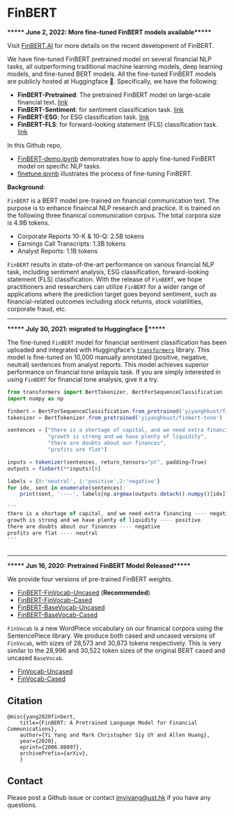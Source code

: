 # FinBERT

**\*\*\*\*\* June 2, 2022: More fine-tuned FinBERT models available\*\*\*\*\***

Visit [FinBERT.AI](https://finbert.ai/) for more details on the recent development of FinBERT.

We have fine-tuned FinBERT pretrained model on several financial NLP tasks, all outperforming traditional machine learning models, deep learning models, and fine-tuned BERT models. All the fine-tuned FinBERT models are publicly hosted at Huggingface 🤗. Specifically, we have the following:

- **FinBERT-Pretrained**: The pretrained FinBERT model on large-scale financial text. [link](https://huggingface.co/yiyanghkust/finbert-pretrain)
- **FinBERT-Sentiment**: for sentiment classification task. [link](https://huggingface.co/yiyanghkust/finbert-tone)
- **FinBERT-ESG**: for ESG classification task. [link](https://huggingface.co/yiyanghkust/finbert-esg)
- **FinBERT-FLS**: for forward-looking statement (FLS) classification task. [link](https://huggingface.co/yiyanghkust/finbert-fls)

In this Github repo, 
- [FinBERT-demo.ipynb](https://github.com/yya518/FinBERT/blob/master/FinBERT-demo.ipynb) demonstrates how to apply fine-tuned FinBERT model on specific NLP tasks. 
- [finetune.ipynb](https://github.com/yya518/FinBERT/blob/master/finetune.ipynb) illustrates the process of fine-tuning FinBERT.


**Background**: 

`FinBERT` is a BERT model pre-trained on financial communication text. The purpose is to enhance finaincal NLP research and practice. It is trained on the following three finanical communication corpus. The total corpora size is 4.9B tokens.

* Corporate Reports 10-K & 10-Q: 2.5B tokens 
* Earnings Call Transcripts: 1.3B tokens
* Analyst Reports: 1.1B tokens

`FinBERT` results in state-of-the-art performance on various financial NLP task, including sentiment analysis, ESG classification, forward-looking statement (FLS) classification. With the release of `FinBERT`, we hope practitioners and researchers can utilize `FinBERT` for a wider range of applications where the prediction target goes beyond sentiment, such as financial-related outcomes including stock returns, stock volatilities, corporate fraud, etc.

---
**\*\*\*\*\* July 30, 2021: migrated to Huggingface 🤗\*\*\*\*\***

The fine-tuned `FinBERT` model for financial sentiment classification has been uploaded and integrated with Huggingface's [`transformers`](https://huggingface.co/transformers/) library. This model is fine-tuned on 10,000 manually annotated (positive, negative, neutral) sentences from analyst reports. This model achieves superior performance on financial tone anlaysis task. If you are simply interested in using `FinBERT` for financial tone analysis, give it a try.

```javascript
from transformers import BertTokenizer, BertForSequenceClassification
import numpy as np

finbert = BertForSequenceClassification.from_pretrained('yiyanghkust/finbert-tone',num_labels=3)
tokenizer = BertTokenizer.from_pretrained('yiyanghkust/finbert-tone')

sentences = ["there is a shortage of capital, and we need extra financing", 
             "growth is strong and we have plenty of liquidity", 
             "there are doubts about our finances", 
             "profits are flat"]

inputs = tokenizer(sentences, return_tensors="pt", padding=True)
outputs = finbert(**inputs)[0]

labels = {0:'neutral', 1:'positive',2:'negative'}
for idx, sent in enumerate(sentences):
    print(sent, '----', labels[np.argmax(outputs.detach().numpy()[idx])])
    
'''
there is a shortage of capital, and we need extra financing ---- negative
growth is strong and we have plenty of liquidity ---- positive
there are doubts about our finances ---- negative
profits are flat ---- neutral
'''
    
```

***

**\*\*\*\*\* Jun 16, 2020: Pretrained FinBERT Model Released\*\*\*\*\***

We provide four versions of pre-trained FinBERT weights. 
- [FinBERT-FinVocab-Uncased](https://gohkust-my.sharepoint.com/:f:/g/personal/imyiyang_ust_hk/EksJcamJpclJlbMweFfB5DQB1XrsxURYN5GSqZw3jmSeSw?e=KAyhsX) (**Recommended**)
- [FinBERT-FinVocab-Cased](https://gohkust-my.sharepoint.com/:f:/g/personal/imyiyang_ust_hk/EgJZkmPlrdBLj6Kb4RXxwGwBymku6G-47QQrPYYDPJfr1Q?e=xA978z)
- [FinBERT-BaseVocab-Uncased](https://gohkust-my.sharepoint.com/:f:/g/personal/imyiyang_ust_hk/ErcYR77ZaxBAnQsmjIJF5joBapAf0HDaH0vWr_WXnoF1sA?e=oBTsSk)
- [FinBERT-BaseVocab-Cased](https://gohkust-my.sharepoint.com/:f:/g/personal/imyiyang_ust_hk/EtBK8m0MBC1Np5sAN-s5ZHsBW2dGCfBvoZtXyD_Xa9ywGw?e=h3veaz)

`FinVocab` is a new WordPiece vocabulary on our finanical corpora using the SentencePiece library. We produce both cased and uncased versions of `FinVocab`, with sizes of 28,573 and 30,873 tokens respectively. This is very similar to the 28,996 and 30,522 token sizes of the original BERT cased and uncased `BaseVocab`. 
- [FinVocab-Uncased](https://gohkust-my.sharepoint.com/:t:/g/personal/imyiyang_ust_hk/EX3C-KM9bTxOjdttsPslLZUBw_mh9Jdh8PB0WTv6b2tEIA?e=DYBVJY)
- [FinVocab-Cased](https://gohkust-my.sharepoint.com/:t:/g/personal/imyiyang_ust_hk/EchaAUzzYKhAidVhkqGp790BuA8UC5E9rTRhTmAnlGzZug?e=eniqml)

 

## Citation
    @misc{yang2020finbert,
        title={FinBERT: A Pretrained Language Model for Financial Communications},
        author={Yi Yang and Mark Christopher Siy UY and Allen Huang},
        year={2020},
        eprint={2006.08097},
        archivePrefix={arXiv},
        }

## Contact
Please post a Github issue or contact [imyiyang@ust.hk](imyiyang@ust.hk) if you have any questions.
